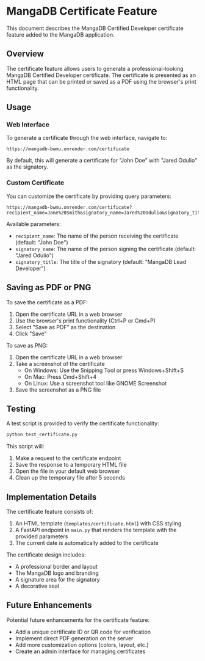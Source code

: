 # MangaDB Certificate Feature

This document describes the MangaDB Certified Developer certificate feature added to the MangaDB application.

## Overview

The certificate feature allows users to generate a professional-looking MangaDB Certified Developer certificate. The certificate is presented as an HTML page that can be printed or saved as a PDF using the browser's print functionality.

## Usage

### Web Interface

To generate a certificate through the web interface, navigate to:

```
https://mangadb-bwmu.onrender.com/certificate
```

By default, this will generate a certificate for "John Doe" with "Jared Odulio" as the signatory.

### Custom Certificate

You can customize the certificate by providing query parameters:

```
https://mangadb-bwmu.onrender.com/certificate?recipient_name=Jane%20Smith&signatory_name=Jared%20Odulio&signatory_title=MangaDB%20Lead%20Developer
```

Available parameters:
- `recipient_name`: The name of the person receiving the certificate (default: "John Doe")
- `signatory_name`: The name of the person signing the certificate (default: "Jared Odulio")
- `signatory_title`: The title of the signatory (default: "MangaDB Lead Developer")

## Saving as PDF or PNG

To save the certificate as a PDF:
1. Open the certificate URL in a web browser
2. Use the browser's print functionality (Ctrl+P or Cmd+P)
3. Select "Save as PDF" as the destination
4. Click "Save"

To save as PNG:
1. Open the certificate URL in a web browser
2. Take a screenshot of the certificate
   - On Windows: Use the Snipping Tool or press Windows+Shift+S
   - On Mac: Press Cmd+Shift+4
   - On Linux: Use a screenshot tool like GNOME Screenshot
3. Save the screenshot as a PNG file

## Testing

A test script is provided to verify the certificate functionality:

```bash
python test_certificate.py
```

This script will:
1. Make a request to the certificate endpoint
2. Save the response to a temporary HTML file
3. Open the file in your default web browser
4. Clean up the temporary file after 5 seconds

## Implementation Details

The certificate feature consists of:
1. An HTML template (`templates/certificate.html`) with CSS styling
2. A FastAPI endpoint in `main.py` that renders the template with the provided parameters
3. The current date is automatically added to the certificate

The certificate design includes:
- A professional border and layout
- The MangaDB logo and branding
- A signature area for the signatory
- A decorative seal

## Future Enhancements

Potential future enhancements for the certificate feature:
- Add a unique certificate ID or QR code for verification
- Implement direct PDF generation on the server
- Add more customization options (colors, layout, etc.)
- Create an admin interface for managing certificates